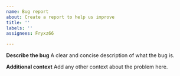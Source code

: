```yaml
---
name: Bug report
about: Create a report to help us improve
title: ''
labels: ''
assignees: Fryxz66

---
```


**Describe the bug**
A clear and concise description of what the bug is.


**Additional context**
Add any other context about the problem here.
